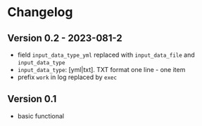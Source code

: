 # Changelog

## Version 0.2 - 2023-081-2
  - field `input_data_type_yml` replaced with `input_data_file` and `input_data_type`
  - `input_data_type`: [yml|txt]. TXT format one line - one item
  - prefix `work` in log replaced by `exec`

## Version 0.1 
  - basic functional